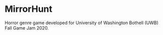 # MirrorHunt
Horror genre game developed for University of Washington Bothell (UWB) Fall Game Jam 2020.
